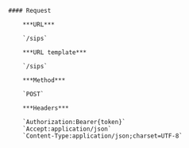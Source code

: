     #### Request

        ***URL***

        `/sips`

        ***URL template***

        `/sips`

        ***Method***

        `POST`

        ***Headers***

        `Authorization:Bearer{token}`
        `Accept:application/json`
        `Content-Type:application/json;charset=UTF-8`
